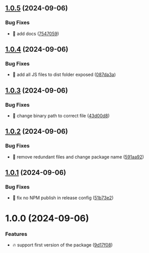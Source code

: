 ## [1.0.5](https://github.com/tal-rofe/envinos/compare/v1.0.4...v1.0.5) (2024-09-06)


### Bug Fixes

* 🐞 add docs ([7547059](https://github.com/tal-rofe/envinos/commit/7547059da62ad4a7fb38ffe72f95095be04b9ef7))

## [1.0.4](https://github.com/tal-rofe/envinos/compare/v1.0.3...v1.0.4) (2024-09-06)


### Bug Fixes

* 🐞 add all JS files to dist folder exposed ([087da3a](https://github.com/tal-rofe/envinos/commit/087da3a47fae655857c69298bb9ac3b059b51003))

## [1.0.3](https://github.com/tal-rofe/envinos/compare/v1.0.2...v1.0.3) (2024-09-06)


### Bug Fixes

* 🐞 change binary path to correct file ([43d00d8](https://github.com/tal-rofe/envinos/commit/43d00d8ab7d8fd2d2fe7a4e3e9b885b5d7ba5060))

## [1.0.2](https://github.com/tal-rofe/envinos/compare/v1.0.1...v1.0.2) (2024-09-06)


### Bug Fixes

* 🐞 remove redundant files and change package name ([591aa92](https://github.com/tal-rofe/envinos/commit/591aa928f00ccf4026e45899892a54d1f89cc391))

## [1.0.1](https://github.com/tal-rofe/enversify/compare/v1.0.0...v1.0.1) (2024-09-06)


### Bug Fixes

* 🐞 fix no NPM publish in release config ([51b73e2](https://github.com/tal-rofe/enversify/commit/51b73e2755d5b55a97e6c37aec3be59d3534a83d))

# 1.0.0 (2024-09-06)

### Features

-   🔥 support first version of the package ([9d17f08](https://github.com/tal-rofe/envinos/commit/9d17f08d16afb02f6a7a586eecb816c2026bef37))
